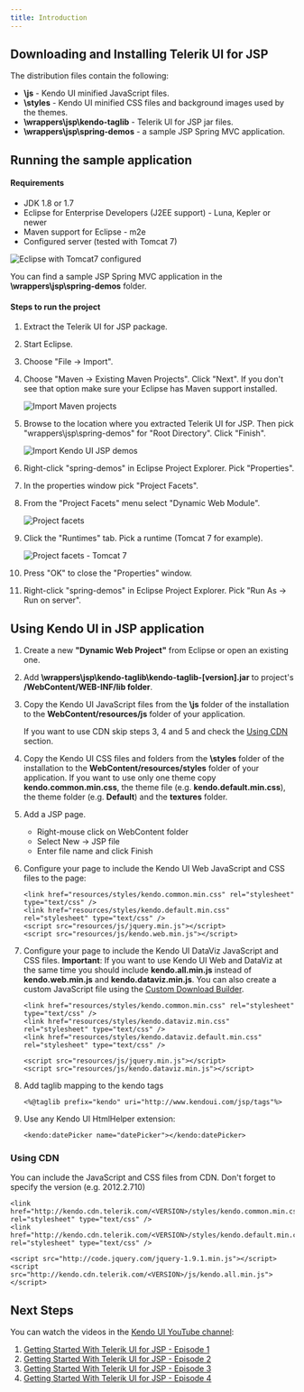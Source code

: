 ```yaml
---
title: Introduction
---
```


## Downloading and Installing Telerik UI for JSP

The distribution files contain the following:

*   **\js** - Kendo UI minified JavaScript files.
*   **\styles** - Kendo UI minified CSS files and background images used by the themes.
*   **\wrappers\jsp\kendo-taglib** - Telerik UI for JSP jar files.
*   **\wrappers\jsp\spring-demos** - a sample JSP Spring MVC application.

## Running the sample application

#### Requirements

*   JDK 1.8 or 1.7
*   Eclipse for Enterprise Developers (J2EE support) - Luna, Kepler or newer
*   Maven support for Eclipse - m2e
*   Configured server (tested with Tomcat 7)

![Eclipse with Tomcat7 configured](images/eclipse.png)

You can find a sample JSP Spring MVC application in the **\wrappers\jsp\spring-demos** folder.

#### Steps to run the project

1.  Extract the Telerik UI for JSP package.
1.  Start Eclipse.
1.  Choose "File -> Import".
1.  Choose "Maven -> Existing Maven Projects". Click "Next". If you don't see that option make sure your Eclipse has Maven support installed.

    ![Import Maven projects](images/existing_maven_project.png)
1.  Browse to the location where you extracted Telerik UI for JSP. Then pick "wrappers\jsp\spring-demos" for "Root Directory". Click "Finish".

    ![Import Kendo UI JSP demos](images/import_maven_project.png)
1.  Right-click "spring-demos" in Eclipse Project Explorer. Pick "Properties".
1.  In the properties window pick "Project Facets".
1.  From the "Project Facets" menu select "Dynamic Web Module".

    ![Project facets](images/project_facets.png)
1. Click the "Runtimes" tab. Pick a runtime (Tomcat 7 for example).

    ![Project facets - Tomcat 7](images/project_facets_tomcat.png)
1. Press "OK" to close the "Properties" window.
1. Right-click "spring-demos" in Eclipse Project Explorer. Pick "Run As -> Run on server".

## Using Kendo UI in JSP application

1.  Create a new **"Dynamic Web Project"** from Eclipse or open an existing one.
1.  Add **\wrappers\jsp\kendo-taglib\kendo-taglib-[version].jar** to project's **/WebContent/WEB-INF/lib folder**.
1.  Copy the Kendo UI JavaScript files from the **\js** folder of the installation to the **WebContent/resources/js** folder of your application.

    If you want to use CDN skip steps 3, 4 and 5 and check the [Using CDN](#using-cdn) section.
1.  Copy the Kendo UI CSS files and folders from the **\styles** folder of the installation to the **WebContent/resources/styles** folder of your application. If you want to use only one theme copy **kendo.common.min.css**, the theme file (e.g. **kendo.default.min.css**), the theme folder (e.g. **Default**) and the **textures** folder.
1. Add a JSP page.
    *   Right-mouse click on WebContent folder
    *   Select New -> JSP file
    *   Enter file name and click Finish
1.  Configure your page to include the Kendo UI Web JavaScript and CSS files to the page:

        <link href="resources/styles/kendo.common.min.css" rel="stylesheet" type="text/css" />
        <link href="resources/styles/kendo.default.min.css" rel="stylesheet" type="text/css" />
        <script src="resources/js/jquery.min.js"></script>
        <script src="resources/js/kendo.web.min.js"></script>
1.  Configure your page to include the Kendo UI DataViz JavaScript and CSS files. **Important**: If you want to use Kendo UI Web and DataViz at the same time you should include **kendo.all.min.js** instead of **kendo.web.min.js** and **kendo.dataviz.min.js**. You can also create a custom JavaScript file using the [Custom Download Builder](http://www.telerik.com/download/custom-download).

        <link href="resources/styles/kendo.common.min.css" rel="stylesheet" type="text/css" />
        <link href="resources/styles/kendo.dataviz.min.css" rel="stylesheet" type="text/css" />
        <link href="resources/styles/kendo.dataviz.default.min.css" rel="stylesheet" type="text/css" />

        <script src="resources/js/jquery.min.js"></script>
        <script src="resources/js/kendo.dataviz.min.js"></script>
1.  Add taglib mapping to the kendo tags

        <%@taglib prefix="kendo" uri="http://www.kendoui.com/jsp/tags"%>
1.  Use any Kendo UI HtmlHelper extension:

        <kendo:datePicker name="datePicker"></kendo:datePicker>

### Using CDN

You can include the JavaScript and CSS files from CDN. Don't forget to specify the version (e.g. 2012.2.710)

    <link href="http://kendo.cdn.telerik.com/<VERSION>/styles/kendo.common.min.css" rel="stylesheet" type="text/css" />
    <link href="http://kendo.cdn.telerik.com/<VERSION>/styles/kendo.default.min.css" rel="stylesheet" type="text/css" />

    <script src="http://code.jquery.com/jquery-1.9.1.min.js"></script>
    <script src="http://kendo.cdn.telerik.com/<VERSION>/js/kendo.all.min.js"></script>

## Next Steps

You can watch the videos in the [Kendo UI YouTube channel](http://www.youtube.com/kendouitv):

1. [Getting Started With Telerik UI for JSP - Episode 1](http://www.youtube.com/watch?v=3VH75XVhLCI)
1. [Getting Started With Telerik UI for JSP - Episode 2](http://www.youtube.com/watch?v=LyGHeRMmq5I)
1. [Getting Started With Telerik UI for JSP - Episode 3](http://www.youtube.com/watch?v=sCwqj_ZRGI8)
1. [Getting Started With Telerik UI for JSP - Episode 4](http://www.youtube.com/watch?v=fcbw4YR4P2I)
